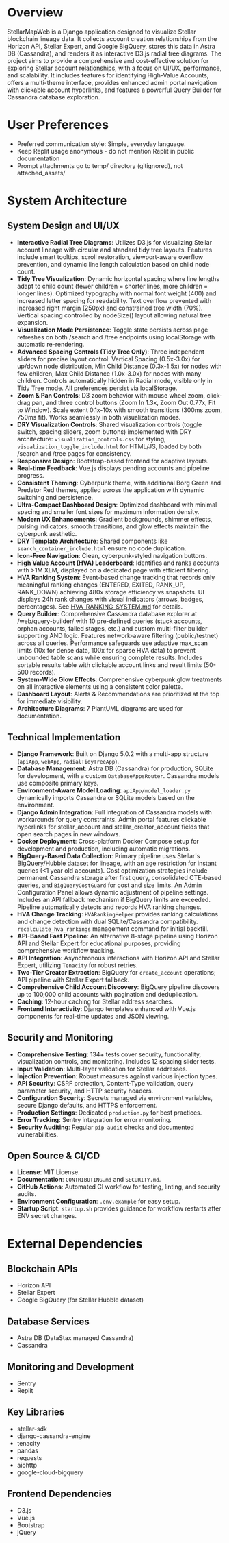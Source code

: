 # Overview
StellarMapWeb is a Django application designed to visualize Stellar blockchain lineage data. It collects account creation relationships from the Horizon API, Stellar Expert, and Google BigQuery, stores this data in Astra DB (Cassandra), and renders it as interactive D3.js radial tree diagrams. The project aims to provide a comprehensive and cost-effective solution for exploring Stellar account relationships, with a focus on UI/UX, performance, and scalability. It includes features for identifying High-Value Accounts, offers a multi-theme interface, provides enhanced admin portal navigation with clickable account hyperlinks, and features a powerful Query Builder for Cassandra database exploration.

# User Preferences
- Preferred communication style: Simple, everyday language.
- Keep Replit usage anonymous - do not mention Replit in public documentation
- Prompt attachments go to temp/ directory (gitignored), not attached_assets/

# System Architecture

## System Design and UI/UX
- **Interactive Radial Tree Diagrams**: Utilizes D3.js for visualizing Stellar account lineage with circular and standard tidy tree layouts. Features include smart tooltips, scroll restoration, viewport-aware overflow prevention, and dynamic line length calculation based on child node count.
- **Tidy Tree Visualization**: Dynamic horizontal spacing where line lengths adapt to child count (fewer children = shorter lines, more children = longer lines). Optimized typography with normal font weight (400) and increased letter spacing for readability. Text overflow prevented with increased right margin (250px) and constrained tree width (70%). Vertical spacing controlled by nodeSize() layout allowing natural tree expansion.
- **Visualization Mode Persistence**: Toggle state persists across page refreshes on both /search and /tree endpoints using localStorage with automatic re-rendering.
- **Advanced Spacing Controls (Tidy Tree Only)**: Three independent sliders for precise layout control: Vertical Spacing (0.5x-3.0x) for up/down node distribution, Min Child Distance (0.3x-1.5x) for nodes with few children, Max Child Distance (1.0x-3.0x) for nodes with many children. Controls automatically hidden in Radial mode, visible only in Tidy Tree mode. All preferences persist via localStorage.
- **Zoom & Pan Controls**: D3 zoom behavior with mouse wheel zoom, click-drag pan, and three control buttons (Zoom In 1.3x, Zoom Out 0.77x, Fit to Window). Scale extent 0.1x-10x with smooth transitions (300ms zoom, 750ms fit). Works seamlessly in both visualization modes.
- **DRY Visualization Controls**: Shared visualization controls (toggle switch, spacing sliders, zoom buttons) implemented with DRY architecture: `visualization_controls.css` for styling, `visualization_toggle_include.html` for HTML/JS, loaded by both /search and /tree pages for consistency.
- **Responsive Design**: Bootstrap-based frontend for adaptive layouts.
- **Real-time Feedback**: Vue.js displays pending accounts and pipeline progress.
- **Consistent Theming**: Cyberpunk theme, with additional Borg Green and Predator Red themes, applied across the application with dynamic switching and persistence.
- **Ultra-Compact Dashboard Design**: Optimized dashboard with minimal spacing and smaller font sizes for maximum information density.
- **Modern UX Enhancements**: Gradient backgrounds, shimmer effects, pulsing indicators, smooth transitions, and glow effects maintain the cyberpunk aesthetic.
- **DRY Template Architecture**: Shared components like `search_container_include.html` ensure no code duplication.
- **Icon-Free Navigation**: Clean, cyberpunk-styled navigation buttons.
- **High Value Account (HVA) Leaderboard**: Identifies and ranks accounts with >1M XLM, displayed on a dedicated page with efficient filtering.
- **HVA Ranking System**: Event-based change tracking that records only meaningful ranking changes (ENTERED, EXITED, RANK_UP, RANK_DOWN) achieving 480x storage efficiency vs snapshots. UI displays 24h rank changes with visual indicators (arrows, badges, percentages). See [HVA_RANKING_SYSTEM.md](HVA_RANKING_SYSTEM.md) for details.
- **Query Builder**: Comprehensive Cassandra database explorer at /web/query-builder/ with 10 pre-defined queries (stuck accounts, orphan accounts, failed stages, etc.) and custom multi-filter builder supporting AND logic. Features network-aware filtering (public/testnet) across all queries. Performance safeguards use adaptive max_scan limits (10x for dense data, 100x for sparse HVA data) to prevent unbounded table scans while ensuring complete results. Includes sortable results table with clickable account links and result limits (50-500 records).
- **System-Wide Glow Effects**: Comprehensive cyberpunk glow treatments on all interactive elements using a consistent color palette.
- **Dashboard Layout**: Alerts & Recommendations are prioritized at the top for immediate visibility.
- **Architecture Diagrams**: 7 PlantUML diagrams are used for documentation.

## Technical Implementation
- **Django Framework**: Built on Django 5.0.2 with a multi-app structure (`apiApp`, `webApp`, `radialTidyTreeApp`).
- **Database Management**: Astra DB (Cassandra) for production, SQLite for development, with a custom `DatabaseAppsRouter`. Cassandra models use composite primary keys.
- **Environment-Aware Model Loading**: `apiApp/model_loader.py` dynamically imports Cassandra or SQLite models based on the environment.
- **Django Admin Integration**: Full integration of Cassandra models with workarounds for query constraints. Admin portal features clickable hyperlinks for stellar_account and stellar_creator_account fields that open search pages in new windows.
- **Docker Deployment**: Cross-platform Docker Compose setup for development and production, including automatic migrations.
- **BigQuery-Based Data Collection**: Primary pipeline uses Stellar's BigQuery/Hubble dataset for lineage, with an age restriction for instant queries (<1 year old accounts). Cost optimization strategies include permanent Cassandra storage after first query, consolidated CTE-based queries, and `BigQueryCostGuard` for cost and size limits. An Admin Configuration Panel allows dynamic adjustment of pipeline settings. Includes an API fallback mechanism if BigQuery limits are exceeded. Pipeline automatically detects and records HVA ranking changes.
- **HVA Change Tracking**: `HVARankingHelper` provides ranking calculations and change detection with dual SQLite/Cassandra compatibility. `recalculate_hva_rankings` management command for initial backfill.
- **API-Based Fast Pipeline**: An alternative 8-stage pipeline using Horizon API and Stellar Expert for educational purposes, providing comprehensive workflow tracking.
- **API Integration**: Asynchronous interactions with Horizon API and Stellar Expert, utilizing `Tenacity` for robust retries.
- **Two-Tier Creator Extraction**: BigQuery for `create_account` operations; API pipeline with Stellar Expert fallback.
- **Comprehensive Child Account Discovery**: BigQuery pipeline discovers up to 100,000 child accounts with pagination and deduplication.
- **Caching**: 12-hour caching for Stellar address searches.
- **Frontend Interactivity**: Django templates enhanced with Vue.js components for real-time updates and JSON viewing.

## Security and Monitoring
- **Comprehensive Testing**: 134+ tests cover security, functionality, visualization controls, and monitoring. Includes 12 spacing slider tests.
- **Input Validation**: Multi-layer validation for Stellar addresses.
- **Injection Prevention**: Robust measures against various injection types.
- **API Security**: CSRF protection, Content-Type validation, query parameter security, and HTTP security headers.
- **Configuration Security**: Secrets managed via environment variables, secure Django defaults, and HTTPS enforcement.
- **Production Settings**: Dedicated `production.py` for best practices.
- **Error Tracking**: Sentry integration for error monitoring.
- **Security Auditing**: Regular `pip-audit` checks and documented vulnerabilities.

## Open Source & CI/CD
- **License**: MIT License.
- **Documentation**: `CONTRIBUTING.md` and `SECURITY.md`.
- **GitHub Actions**: Automated CI workflow for testing, linting, and security audits.
- **Environment Configuration**: `.env.example` for easy setup.
- **Startup Script**: `startup.sh` provides guidance for workflow restarts after ENV secret changes.

# External Dependencies

## Blockchain APIs
- Horizon API
- Stellar Expert
- Google BigQuery (for Stellar Hubble dataset)

## Database Services
- Astra DB (DataStax managed Cassandra)
- Cassandra

## Monitoring and Development
- Sentry
- Replit

## Key Libraries
- stellar-sdk
- django-cassandra-engine
- tenacity
- pandas
- requests
- aiohttp
- google-cloud-bigquery

## Frontend Dependencies
- D3.js
- Vue.js
- Bootstrap
- jQuery